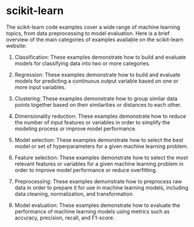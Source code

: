 # scikit-learn


The scikit-learn code examples cover a wide range of machine learning topics, from data preprocessing to model evaluation. Here is a brief overview of the main categories of examples available on the scikit-learn website:

1. Classification: These examples demonstrate how to build and evaluate models for classifying data into two or more categories.

2. Regression: These examples demonstrate how to build and evaluate models for predicting a continuous output variable based on one or more input variables.

3. Clustering: These examples demonstrate how to group similar data points together based on their similarities or distances to each other.

4. Dimensionality reduction: These examples demonstrate how to reduce the number of input features or variables in order to simplify the modeling process or improve model performance.

5. Model selection: These examples demonstrate how to select the best model or set of hyperparameters for a given machine learning problem.

6. Feature selection: These examples demonstrate how to select the most relevant features or variables for a given machine learning problem in order to improve model performance or reduce overfitting.

7. Preprocessing: These examples demonstrate how to preprocess raw data in order to prepare it for use in machine learning models, including data cleaning, normalization, and transformation.


8. Model evaluation: These examples demonstrate how to evaluate the performance of machine learning models using metrics such as accuracy, precision, recall, and F1-score.
